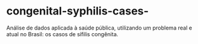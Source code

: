 # congenital-syphilis-cases-
Análise de dados aplicada à saúde pública, utilizando um problema real e atual no Brasil: os casos de sífilis congênita.
